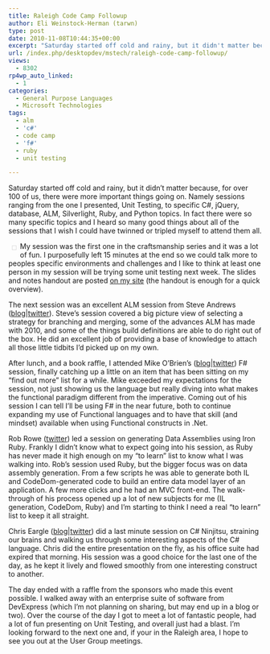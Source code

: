 ```yaml
---
title: Raleigh Code Camp Followup
author: Eli Weinstock-Herman (tarwn)
type: post
date: 2010-11-08T10:44:35+00:00
excerpt: "Saturday started off cold and rainy, but it didn't matter because, for over 100 of us, there were more important things going on. Namely sessions ranging from the one I presented, Unit Testing, to specific C#, jQuery, database, ALM, Silverlight, Ruby, and Python topics. In fact there were so many specific topics and I heard so many good things about all of the sessions that I wish I could have twinned or tripled myself to attend them all."
url: /index.php/desktopdev/mstech/raleigh-code-camp-followup/
views:
  - 8302
rp4wp_auto_linked:
  - 1
categories:
  - General Purpose Languages
  - Microsoft Technologies
tags:
  - alm
  - 'c#'
  - code camp
  - 'f#'
  - ruby
  - unit testing

---
```

Saturday started off cold and rainy, but it didn&#8217;t matter because, for over 100 of us, there were more important things going on. Namely sessions ranging from the one I presented, Unit Testing, to specific C#, jQuery, database, ALM, Silverlight, Ruby, and Python topics. In fact there were so many specific topics and I heard so many good things about all of the sessions that I wish I could have twinned or tripled myself to attend them all. 

<div style="float: left; margin: .5em; padding: .25em; border: 1px solid #dddddd;">
  <img src="http://www.tiernok.com/_n_images/presentations/UnitTesting2.jpg" alt="" />
</div>

My session was the first one in the craftsmanship series and it was a lot of fun. I purposefully left 15 minutes at the end so we could talk more to peoples specific environments and challenges and I like to think at least one person in my session will be trying some unit testing next week. The slides and notes handout are posted [on my site][1] (the handout is enough for a quick overview).

The next session was an excellent ALM session from Steve Andrews ([blog][2]|[twitter][3]). Steve&#8217;s session covered a big picture view of selecting a strategy for branching and merging, some of the advances ALM has made with 2010, and some of the things build definitions are able to do right out of the box. He did an excellent job of providing a base of knowledge to attach all those little tidbits I&#8217;d picked up on my own.

After lunch, and a book raffle, I attended Mike O&#8217;Brien&#8217;s ([blog][4]|[twitter][5]) F# session, finally catching up a little on an item that has been sitting on my &#8220;find out more&#8221; list for a while. Mike exceeded my expectations for the session, not just showing us the language but really diving into what makes the functional paradigm different from the imperative. Coming out of his session I can tell I&#8217;ll be using F# in the near future, both to continue expanding my use of Functional languages and to have that skill (and mindset) available when using Functional constructs in .Net.

Rob Rowe ([twitter][6]) led a session on generating Data Assemblies using Iron Ruby. Frankly I didn&#8217;t know what to expect going into his session, as Ruby has never made it high enough on my &#8220;to learn&#8221; list to know what I was walking into. Rob&#8217;s session used Ruby, but the bigger focus was on data assembly generation. From a few scripts he was able to generate both IL and CodeDom-generated code to build an entire data model layer of an application. A few more clicks and he had an MVC front-end. The walk-through of his process opened up a lot of new subjects for me (IL generation, CodeDom, Ruby) and I&#8217;m starting to think I need a real &#8220;to learn&#8221; list to keep it all straight.

Chris Eargle ([blog][7]|[twitter][8]) did a last minute session on C# Ninjitsu, straining our brains and walking us through some interesting aspects of the C# language. Chris did the entire presentation on the fly, as his office suite had expired that morning. His session was a good choice for the last one of the day, as he kept it lively and flowed smoothly from one interesting construct to another. 

The day ended with a raffle from the sponsors who made this event possible. I walked away with an enterprise suite of software from DevExpress (which I&#8217;m not planning on sharing, but may end up in a blog or two). Over the course of the day I got to meet a lot of fantastic people, had a lot of fun presenting on Unit Testing, and overall just had a blast. I&#8217;m looking forward to the next one and, if your in the Raleigh area, I hope to see you out at the User Group meetings.

 [1]: http://www.tiernok.com/presentation.php
 [2]: http://www.platinumbay.com/blogs/ "Steve's blog"
 [3]: http://twitter.com/SteveAndrews "Steve on Twitter"
 [4]: http://blog.mikeobrien.net/ "Mike's blog"
 [5]: http://twitter.com/hcoverlambda "mike's twitter page"
 [6]: http://twitter.com/rippinrobr "Rob on twitter"
 [7]: http://www.kodefuguru.com/ "Chris's blog"
 [8]: http://twitter.com/kodefuguru "Chris on twitter"